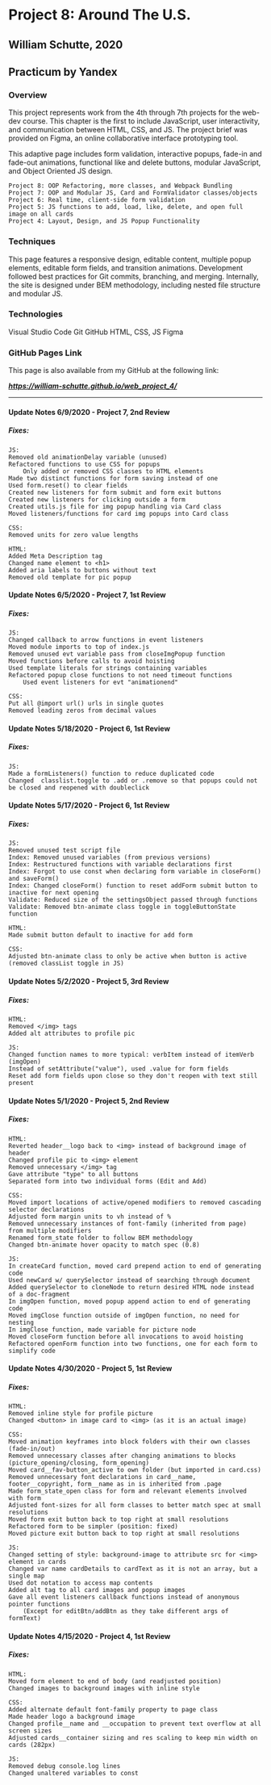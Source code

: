 # Project 8: Around The U.S.
## William Schutte, 2020
Practicum by Yandex
-----
### Overview
This project represents work from the 4th through 7th projects for the web-dev course. This chapter is the first to include
JavaScript, user interactivity, and communication between HTML, CSS, and JS. The project brief was provided on Figma, 
an online collaborative interface prototyping tool. 

This adaptive page includes form validation, interactive popups, fade-in and fade-out animations, functional like and delete buttons,
modular JavaScript, and Object Oriented JS design.

    Project 8: OOP Refactoring, more classes, and Webpack Bundling
    Project 7: OOP and Modular JS, Card and FormValidator classes/objects
    Project 6: Real time, client-side form validation
    Project 5: JS functions to add, load, like, delete, and open full image on all cards
    Project 4: Layout, Design, and JS Popup Functionality

### Techniques
This page features a responsive design, editable content, multiple popup elements, editable form fields, and transition
animations.
Development followed best practices for Git commits, branching, and merging.
Internally, the site is designed under BEM methodology, including nested file structure and modular JS.

### Technologies
Visual Studio Code
Git
GitHub
HTML, CSS, JS
Figma

### GitHub Pages Link

This page is also available from my GitHub at the following link:

***https://william-schutte.github.io/web_project_4/***

-----
#### Update Notes 6/9/2020 - Project 7, 2nd Review

##### Fixes:
    JS:
    Removed old animationDelay variable (unused)
    Refactored functions to use CSS for popups
        Only added or removed CSS classes to HTML elements
    Made two distinct functions for form saving instead of one
    Used form.reset() to clear fields 
    Created new listeners for form submit and form exit buttons
    Created new listeners for clicking outside a form
    Created utils.js file for img popup handling via Card class
    Moved listeners/functions for card img popups into Card class

    CSS:
    Removed units for zero value lengths

    HTML:
    Added Meta Description tag
    Changed name element to <h1>
    Added aria labels to buttons without text
    Removed old template for pic popup


#### Update Notes 6/5/2020 - Project 7, 1st Review

##### Fixes:
    JS:
    Changed callback to arrow functions in event listeners
    Moved module imports to top of index.js
    Removed unused evt variable pass from closeImgPopup function
    Moved functions before calls to avoid hoisting
    Used template literals for strings containing variables
    Refactored popup close functions to not need timeout functions
        Used event listeners for evt "animationend"

    CSS:
    Put all @import url() urls in single quotes
    Removed leading zeros from decimal values

#### Update Notes 5/18/2020 - Project 6, 1st Review

##### Fixes:
    JS: 
    Made a formListeners() function to reduce duplicated code
    Changed  classlist.toggle to .add or .remove so that popups could not be closed and reopened with doubleclick

#### Update Notes 5/17/2020 - Project 6, 1st Review

##### Fixes:
    JS:
    Removed unused test script file
    Index: Removed unused variables (from previous versions)
    Index: Restructured functions with variable declarations first
    Index: Forgot to use const when declaring form variable in closeForm() and saveForm()
    Index: Changed closeForm() function to reset addForm submit button to inactive for next opening
    Validate: Reduced size of the settingsObject passed through functions
    Validate: Removed btn-animate class toggle in toggleButtonState function

    HTML:
    Made submit button default to inactive for add form 

    CSS:
    Adjusted btn-animate class to only be active when button is active (removed classList toggle in JS)

#### Update Notes 5/2/2020 - Project 5, 3rd Review

##### Fixes:
    HTML:
    Removed </img> tags
    Added alt attributes to profile pic

    JS:
    Changed function names to more typical: verbItem instead of itemVerb (imgOpen)
    Instead of setAttribute("value"), used .value for form fields
    Reset add form fields upon close so they don't reopen with text still present

#### Update Notes 5/1/2020 - Project 5, 2nd Review

##### Fixes:
    HTML:
    Reverted header__logo back to <img> instead of background image of header
    Changed profile pic to <img> element
    Removed unnecessary </img> tag
    Gave attribute "type" to all buttons
    Separated form into two individual forms (Edit and Add)

    CSS:
    Moved import locations of active/opened modifiers to removed cascading selector declarations
    Adjusted form margin units to vh instead of %
    Removed unnecessary instances of font-family (inherited from page) from multiple modifiers
    Renamed form_state folder to follow BEM methodology
    Changed btn-animate hover opacity to match spec (0.8)

    JS:
    In createCard function, moved card prepend action to end of generating code
    Used newCard w/ querySelector instead of searching through document
    Added querySelector to cloneNode to return desired HTML node instead of a doc-fragment
    In imgOpen function, moved popup append action to end of generating code
    Moved imgClose function outside of imgOpen function, no need for nesting
    In imgClose function, made variable for picture node
    Moved closeForm function before all invocations to avoid hoisting
    Refactored openForm function into two functions, one for each form to simplify code 
    

#### Update Notes 4/30/2020 - Project 5, 1st Review

##### Fixes:
    HTML:
    Removed inline style for profile picture 
    Changed <button> in image card to <img> (as it is an actual image)

    CSS:
    Moved animation keyframes into block folders with their own classes (fade-in/out)
    Removed unnecessary classes after changing animations to blocks (picture_opening/closing, form_opening)
    Moved card__fav-button_active to own folder (but imported in card.css)
    Removed unnecessary font declarations in card__name, footer__copyright, form__name as in is inherited from .page
    Made form_state_open class for form and relevant elements involved with form
    Adjusted font-sizes for all form classes to better match spec at small resolutions
    Moved form exit button back to top right at small resolutions
    Refactored form to be simpler (position: fixed)
    Moved picture exit button back to top right at small resolutions

    JS:
    Changed setting of style: background-image to attribute src for <img> element in cards
    Changed var name cardDetails to cardText as it is not an array, but a single map
    Used dot notation to access map contents
    Added alt tag to all card images and popup images
    Gave all event listeners callback functions instead of anonymous pointer functions
        (Except for editBtn/addBtn as they take different args of formText)


#### Update Notes 4/15/2020 - Project 4, 1st Review

##### Fixes:
    HTML:
    Moved form element to end of body (and readjusted position)
    Changed images to background images with inline style

    CSS:
    Added alternate default font-family property to page class
    Made header logo a background image
    Changed profile__name and __occupation to prevent text overflow at all screen sizes
    Adjusted cards__container sizing and res scaling to keep min width on cards (282px)

    JS:
    Removed debug console.log lines
    Changed unaltered variables to const
